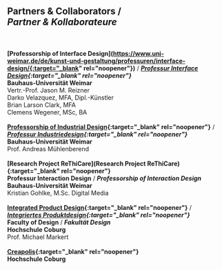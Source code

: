## Partners &amp; Collaborators / <br />*Partner &amp; Kollaborateure*
<br /><br />
**[Professorship of Interface Design](https://www.uni-weimar.de/de/kunst-und-gestaltung/professuren/interface-design/{:target="_blank" rel="noopener"})** / ***[Professur Interface Design](https://www.uni-weimar.de/de/kunst-und-gestaltung/professuren/interface-design/){:target="_blank" rel="noopener"}***<br />
**Bauhaus-Universität Weimar**<br />
Vertr.-Prof. Jason M. Reizner<br />
Darko Velazquez, MFA, Dipl.-Künstler<br />
Brian Larson Clark, MFA<br />
Clemens Wegener, MSc, BA<br />
<br />
**[Professorship of Industrial Design](https://www.uni-weimar.de/en/art-and-design/structure/disciplines-staff/produktdesign-product-design/prof-andreas-muehlenberend/){:target="_blank" rel="noopener"}** / ***[Professur Industriedesign](https://www.uni-weimar.de/en/art-and-design/structure/disciplines-staff/produktdesign-product-design/prof-andreas-muehlenberend/){:target="_blank" rel="noopener"}***<br />
**Bauhaus-Universität Weimar**<br />
Prof. Andreas Mühlenberend<br />
<br />
**[Research Project ReThiCare](Research Project ReThiCare){:target="_blank" rel="noopener"}**<br />
**Professur Interaction Design** / ***Professorship of Interaction Design***<br />
**Bauhaus-Universität Weimar**<br />
Kristian Gohlke, M.Sc. Digital Media<br />
<br />
**[Integrated Product Design](https://www.integriertesproduktdesign-coburg.de/){:target="_blank" rel="noopener"}** / ***[Integriertes Produktdesign](https://www.integriertesproduktdesign-coburg.de/){:target="_blank" rel="noopener"}***<br />
**Faculty of Design** / ***Fakultät Design***<br />
**Hochschule Coburg**<br />
Prof. Michael Markert<br />
<br />
**[Creapolis](https://www.creapolis-coburg.de/){:target="_blank" rel="noopener"}**<br />
**Hochschule Coburg**<br />
